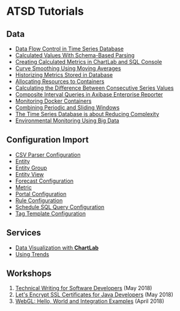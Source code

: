 # ATSD Tutorials

## Data

* [Data Flow Control in Time Series Database](data-flow-control/README.md)
* [Calculated Values With Schema-Based Parsing](schema-based-parser-mod/README.md)
* [Creating Calculated Metrics in ChartLab and SQL Console](add-calculated-value/README.md)
* [Curve Smoothing Using Moving Averages](moving-avg/README.md)
* [Historizing Metrics Stored in Database](historize/README.md)
* [Allocating Resources to Containers](allocating-resources/README.md)
* [Calculating the Difference Between Consecutive Series Values](subtract-subsequent-values/README.md)
* [Composite Interval Queries in Axibase Enterprise Reporter](composite-intervals/README.md)
* [Monitoring Docker Containers](docker-monitoring/README.md)
* [Combining Periodic and Sliding Windows](combining-windows/README.md)
* [The Time Series Database is about Reducing Complexity](time-series-database/README.md)
* [Environmental Monitoring Using Big Data](environmental-monitoring/README.md)

## Configuration Import

* [CSV Parser Configuration](shared/import-csv-parser.md)
* [Entity](shared/import-entity.md)
* [Entity Group](shared/import-entity-group.md)
* [Entity View](shared/import-entity-view.md)
* [Forecast Configuration](shared/import-forecast.md)
* [Metric](shared/import-metric.md)
* [Portal Configuration](shared/import-portal.md)
* [Rule Configuration](shared/import-rule.md)
* [Schedule SQL Query Configuration](shared/import-scheduled-sql-query.md)
* [Tag Template Configuration](shared/import-tag-template.md)

## Services

* [Data Visualization with **ChartLab**](shared/chartlab.md)
* [Using Trends](shared/trends.md)

## Workshops

1. [Technical Writing for Software Developers](workshop/technical-writing.md) (May 2018)
1. [Let's Encrypt SSL Certificates for Java Developers](workshop/lets-encrypt.md) (May 2018)
1. [WebGL: Hello, World and Integration Examples](workshop/webgl.md) (April 2018)